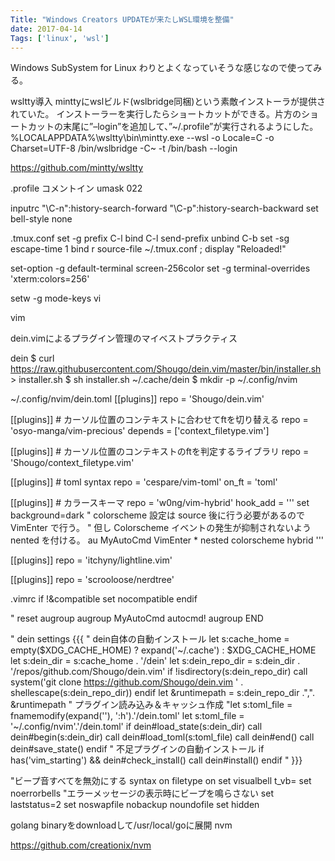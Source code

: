 ```yaml
---
Title: "Windows Creators UPDATEが来たしWSL環境を整備"
date: 2017-04-14
Tags: ['linux', 'wsl']
---
```


Windows SubSystem for Linux
わりとよくなっていそうな感じなので使ってみる。

wsltty導入
minttyにwslビルド(wslbridge同梱)という素敵インストーラが提供されていた。
インストーラーを実行したらショートカットができる。片方のショートカットの末尾に”–login”を追加して、”~/.profile”が実行されるようにした。
%LOCALAPPDATA%\wsltty\bin\mintty.exe --wsl -o Locale=C -o Charset=UTF-8 /bin/wslbridge -C~ -t /bin/bash --login


https://github.com/mintty/wsltty

.profile
コメントイン
umask 022

inputrc
"\C-n":history-search-forward
"\C-p":history-search-backward
set bell-style none

.tmux.conf
set -g prefix C-l
bind C-l send-prefix
unbind C-b
set -sg escape-time 1
bind r source-file ~/.tmux.conf \; display "Reloaded!"

set-option -g default-terminal screen-256color
set -g terminal-overrides 'xterm:colors=256'

setw -g mode-keys vi

vim

dein.vimによるプラグイン管理のマイベストプラクティス

dein
$ curl https://raw.githubusercontent.com/Shougo/dein.vim/master/bin/installer.sh > installer.sh
$ sh installer.sh ~/.cache/dein
$ mkdir -p ~/.config/nvim

~/.config/nvim/dein.toml
[[plugins]]
repo = 'Shougo/dein.vim'

[[plugins]] # カーソル位置のコンテキストに合わせてftを切り替える
repo = 'osyo-manga/vim-precious'
depends = ['context_filetype.vim']

[[plugins]] # カーソル位置のコンテキストのftを判定するライブラリ
repo = 'Shougo/context_filetype.vim'

[[plugins]] # toml syntax
repo = 'cespare/vim-toml'
on_ft = 'toml'

[[plugins]] # カラースキーマ
repo = 'w0ng/vim-hybrid'
hook_add = '''
set background=dark
" colorscheme 設定は source 後に行う必要があるので VimEnter で行う。
" 但し Colorscheme イベントの発生が抑制されないよう nented を付ける。
au MyAutoCmd VimEnter * nested colorscheme hybrid
'''

[[plugins]]
repo = 'itchyny/lightline.vim'

[[plugins]]
repo = 'scrooloose/nerdtree'

.vimrc
if !&compatible
  set nocompatible
endif

" reset augroup
augroup MyAutoCmd
  autocmd!
augroup END

" dein settings {{{
" dein自体の自動インストール
let s:cache_home = empty($XDG_CACHE_HOME) ? expand('~/.cache') : $XDG_CACHE_HOME
let s:dein_dir = s:cache_home . '/dein'
let s:dein_repo_dir = s:dein_dir . '/repos/github.com/Shougo/dein.vim'
if !isdirectory(s:dein_repo_dir)
  call system('git clone https://github.com/Shougo/dein.vim ' . shellescape(s:dein_repo_dir))
endif
let &runtimepath = s:dein_repo_dir .",". &runtimepath
" プラグイン読み込み＆キャッシュ作成
"let s:toml_file = fnamemodify(expand('<sfile>'), ':h').'/dein.toml'
let s:toml_file = '~/.config/nvim'.'/dein.toml'
if dein#load_state(s:dein_dir)
  call dein#begin(s:dein_dir)
  call dein#load_toml(s:toml_file)
  call dein#end()
  call dein#save_state()
endif
" 不足プラグインの自動インストール
if has('vim_starting') && dein#check_install()
  call dein#install()
endif
" }}}

"ビープ音すべてを無効にする
syntax on
filetype on
set visualbell t_vb=
set noerrorbells "エラーメッセージの表示時にビープを鳴らさない
set laststatus=2
set noswapfile nobackup noundofile
set hidden

golang
binaryをdownloadして/usr/local/goに展開
nvm

https://github.com/creationix/nvm

